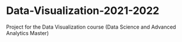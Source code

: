 # Data-Visualization-2021-2022
Project for the Data Visualization course (Data Science and Advanced Analytics Master)
